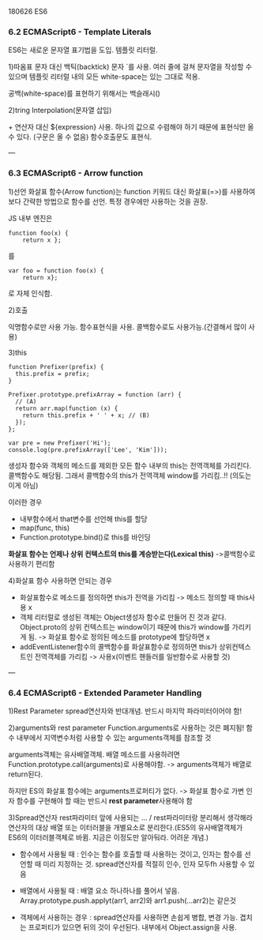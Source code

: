 180626 ES6

### 6.2 ECMAScript6 - Template Literals

ES6는 새로운 문자열 표기법을 도입. 템플릿 리터럴.

1)따옴표 문자 대신 백틱(backtick) 문자 `를 사용. 여러 줄에 걸쳐 문자열을 작성할 수 있으며 템플릿 리터럴 내의 모든 white-space는 있는 그대로 적용.

공백(white-space)를 표현하기 위해서는 백슬래시(\)

2)tring Interpolation(문자열 삽입)

\+ 연산자 대신 ${expression} 사용. 하나의 값으로 수렴해야 하기 때문에 표현식만 올 수 있다. (구문은 올 수 없음) 함수호출문도 표현식.

—
### 6.3 ECMAScript6 - Arrow function

1)선언
화살표 함수(Arrow function)는 function 키워드 대신 화살표(=>)를 사용하여 보다 간략한 방법으로 함수를 선언. 특정 경우에만 사용하는 것을 권장.

JS 내부 엔진은
```
function foo(x) {
	return x };
```
를
```
var foo = function foo(x) {
	return x};
```
로 자체 인식함. 

2)호출

익명함수로만 사용 가능. 함수표현식을 사용.
콜백함수로도 사용가능.(간결해서 많이 사용)

3)this

```
function Prefixer(prefix) {
  this.prefix = prefix;
}

Prefixer.prototype.prefixArray = function (arr) {
  // (A)
  return arr.map(function (x) {
    return this.prefix + ' ' + x; // (B)
  });
};

var pre = new Prefixer('Hi');
console.log(pre.prefixArray(['Lee', 'Kim']));
```

생성자 함수와 객체의 메소드를 제외한 모든 함수 내부의 this는 전역객체를 가리킨다. 콜백함수도 해당됨. 그래서 콜백함수의 this가 전역객체 window를 가리킴..!! (의도는 이게 아님) 

이러한 경우
- 내부함수에서 that변수를 선언해 this를 할당
- map(func, this)
- Function.prototype.bind()로 this를 바인딩

**화살표 함수는 언제나 상위 컨텍스트의 this를 계승받는다(Lexical this)**
->콜백함수로 사용하기 편리함

4)화살표 함수 사용하면 안되는 경우

- 화살표함수로 메소드를 정의하면 this가 전역을 가리킴 -> 메소드 정의할 때 this사용 x
- 객체 리터럴로 생성된 객체는 Object생성자 함수로 만들어 진 것과 같다. Object.proto의 상위 컨텍스트는 window이기 때문에 this가 window를 가리키게 됨. -> 화살표 함수로 정의된 메소드를 prototype에 할당하면 x
- addEventListener함수의 콜백함수를 화살표함수로 정의하면 this가 상위컨텍스트인 전역객체를 가리킴 -> 사용x(이벤트 핸들러를 일반함수로 사용할 것)

—
### 6.4 ECMAScript6 - Extended Parameter Handling

1)Rest Parameter
spread연산자와 반대개념.
반드시 마지막 파라미터이어야 함!

2)arguments와 rest parameter
Function.arguments로 사용하는 것은 폐지됨! 함수 내부에서 지역변수처럼 사용할 수 있는 arguments객체를 참조할 것

arguments객체는 유사배열객체. 배열 메소드를 사용하려면 Function.prototype.call(arguments)로 사용해야함. -> arguments객체가 배열로 return된다.

하지만 ES의 화살표 함수에는 arguments프로퍼티가 없다. -> 화살표 함수로 가변 인자 함수를 구현해야 할 때는 반드시 **rest parameter**사용해야 함

3)Spread연산자
rest파라미터 앞에 사용되는 ... / rest파라미터랑 분리해서 생각해라
연산자의 대상 배열 또는 이터러블을 개별요소로 분리한다.(ES5의 유사배열객체가 ES6의 이터러블객체로 바뀜. 지금은 이정도만 알아둬라. 어려운 개념.)

- 함수에서 사용될 때 : 인수는 함수를 호출할 때 사용하는 것이고, 인자는 함수를 선언할 때 미리 지정하는 것. spread연산자를 적절히 인수, 인자 모두fh 사용할 수 있음

- 배열에서 사용될 때 : 배열 요소 하나하나를 풀어서 넣음. 
Array.prototype.push.applyt(arr1, arr2)와
arr1.push(…arr2)는 같은것

- 객체에서 사용하는 경우 : spread연산자를 사용하면 손쉽게 병합, 변경 가능. 겹치는 프로퍼티가 있으면 뒤의 것이 우선된다. 내부에서 Object.assign을 사용.
